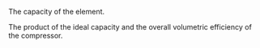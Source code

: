 The capacity of the element.

The product of the ideal capacity and the overall volumetric efficiency of the compressor.
